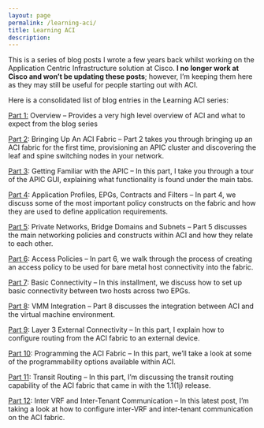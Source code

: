 ```yaml
---
layout: page
permalink: /learning-aci/
title: Learning ACI
description:
---
```


This is a series of blog posts I wrote a few years back whilst working on the Application Centric Infrastructure solution at Cisco. **I no longer work at Cisco and won’t be updating these posts**; however, I’m keeping them here as they may still be useful for people starting out with ACI.

Here is a consolidated list of blog entries in the Learning ACI series:

[Part 1:](https://araffe.github.io/aci/nexus%209000/2014/12/03/learning-aci-part-1-overview) Overview – Provides a very high level overview of ACI and what to expect from the blog series

[Part 2](https://araffe.github.io/aci/nexus%209000/2014/12/03/learning-aci-part-2-bringing-up-a-fabric): Bringing Up An ACI Fabric – Part 2 takes you through bringing up an ACI fabric for the first time, provisioning an APIC cluster and discovering the leaf and spine switching nodes in your network.

[Part 3](https://araffe.github.io/aci/nexus%209000/2014/12/03/learning-aci-part-3-getting-familiar-with-the-apic): Getting Familiar with the APIC – In this part, I take you through a tour of the APIC GUI, explaining what functionality is found under the main tabs.

[Part 4](https://araffe.github.io/aci/nexus%209000/2015/01/02/learning-aci-part-4-application-profiles-epgs-contracts-and-filters): Application Profiles, EPGs, Contracts and Filters – In part 4, we discuss some of the most important policy constructs on the fabric and how they are used to define application requirements.

[Part 5](https://araffe.github.io/aci/nexus%209000/2015/01/06/learning-aci-part-5-private-networks-bridge-domains-and-subnets): Private Networks, Bridge Domains and Subnets – Part 5 discusses the main networking policies and constructs within ACI and how they relate to each other.

[Part 6](https://araffe.github.io/aci/nexus%209000/2015/01/16/learning-aci-part-6-access-policies): Access Policies – In part 6, we walk through the process of creating an access policy to be used for bare metal host connectivity into the fabric.

[Part 7](https://araffe.github.io/aci/nexus%209000/2015/02/18/learning-aci-part-7-basic-connectivity): Basic Connectivity – In this installment, we discuss how to set up basic connectivity between two hosts across two EPGs.

[Part 8](https://araffe.github.io/aci/nexus%209000/2015/02/27/learning-aci-part-8-vmm-integration): VMM Integration – Part 8 discusses the integration between ACI and the virtual machine environment.

[Part 9](https://araffe.github.io/aci/nexus%209000/2015/03/29/learning-aci-part-9-layer-3-external-connectivity): Layer 3 External Connectivity – In this part, I explain how to configure routing from the ACI fabric to an external device.

[Part 10](https://araffe.github.io/aci/nexus%209000/sdn/2015/06/19/learning-aci-part-10-programming-the-aci-fabric): Programming the ACI Fabric – In this part, we’ll take a look at some of the programmability options available within ACI.

[Part 11](https://araffe.github.io/aci/nexus%209000/sdn/2015/10/18/learning-aci-part-11-transit-routing): Transit Routing – In this part, I’m discussing the transit routing capability of the ACI fabric that came in with the 1.1(1j) release.

[Part 12](https://araffe.github.io/nexus/nexus%209000/2016/12/16/learning-aci-part-12-inter-vrf-and-inter-tenant-communication): Inter VRF and Inter-Tenant Communication – In this latest post, I’m taking a look at how to configure inter-VRF and inter-tenant communication on the ACI fabric.


